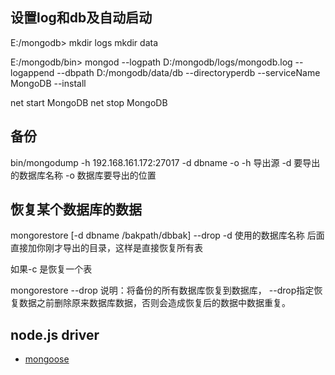 


设置log和db及自动启动
----

  E:/mongodb>
  mkdir logs
  mkdir data

  E:/mongodb/bin>
  mongod --logpath D:/mongodb/logs/mongodb.log --logappend --dbpath D:/mongodb/data/db --directoryperdb --serviceName MongoDB --install

  net start MongoDB
  net stop MongoDB


备份
----

  bin/mongodump -h 192.168.161.172:27017 -d dbname -o
  -h 导出源
  -d 要导出的数据库名称
  -o 数据库要导出的位置



恢复某个数据库的数据
----

  mongorestore [-d dbname  /bakpath/dbbak]  --drop
  -d 使用的数据库名称
  后面直接加你刚才导出的目录，这样是直接恢复所有表

  如果-c 是恢复一个表


  mongorestore --drop
  说明：将备份的所有数据库恢复到数据库，
  --drop指定恢复数据之前删除原来数据库数据，否则会造成恢复后的数据中数据重复。



node.js driver
----

 - [mongoose](http://mongoosejs.com/)